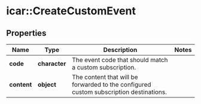 # icar::CreateCustomEvent


## Properties

Name | Type | Description | Notes
------------ | ------------- | ------------- | -------------
**code** | **character** | The event code that should match a custom subscription. | 
**content** | **object** | The content that will be forwarded to the configured custom subscription destinations. | 


